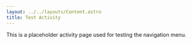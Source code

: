 ```yaml
---
layout: ../../layouts/Content.astro
title: Test Activity
---
```

This is a placeholder activity page used for testing the navigation menu.
